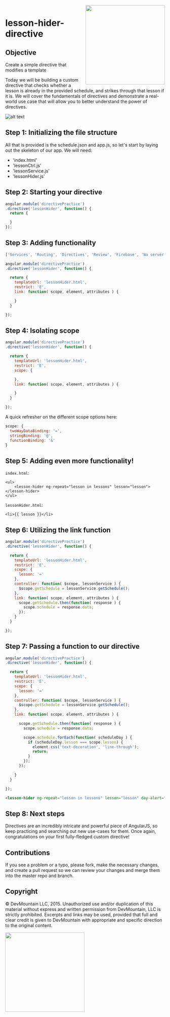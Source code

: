 <img src="https://devmounta.in/img/logowhiteblue.png" width="250" align="right">

# lesson-hider-directive

## Objective

Create a simple directive that modifies a template

Today we will be building a custom directive that checks whether a lesson is already in the provided schedule, and strikes through that lesson if it is. We will
cover the fundamentals of directives and demonstrate a real-world use case that will allow you to better understand the power of directives.

![alt text](https://github.com/DevMountain/lesson-hider-directive/blob/master/preview.png?raw=true, "Example of the directive in use.")

## Step 1: Initializing the file structure

All that is provided is the schedule.json and app.js, so let's start by laying out the skeleton of our app. We will need:

* 'index.html'
* 'lessonCtrl.js'
* 'lessonService.js'
* 'lessonHider.js'

<!-- Let's start out by creating those files and setting up the necessary basics such as initializing the app and controller. -->

## Step 2: Starting your directive

<!-- Let's continue by creating your directive. You will use the directive method on your angular module (just like you do when creating controllers and services). -->
<!-- This method takes two parameters: a string that will be the name of your directive, and a callback function which will return an object. It should look -->
<!-- something like this: -->

```javascript
angular.module('directivePractice')
.directive('lessonHider', function() {
  return {

  }
});
```

<!-- Looking pretty familiar, right? So let's test it and make sure it works! Start out by creating a new file named `lessonHider.html` and adding some text. Once -->
<!-- you have that done we can add a property called `templateUrl: ` to our directive's return object. Point the templateUrl to your newly created -->
<!-- `lessonHider.html`. Now all we need to do is add the directive to our `index.html` to see if it works. Remember that directives are converted to snake-case in -->
<!-- html! -->

<!-- If you are not seeing the text in your `lessonHider.html` it's time to double check your steps. Did you remember to add your `lessonHider.js` to your -->
<!-- `index.html`? Did you convert your directive to snake-case? Is the file path in your templateUrl property correct? -->

<!-- Your directive in your html should look like this: `<lesson-hider></lesson-hider>` -->

<!-- It can be helpful to think of a directive as a self contained route: Wherever you place that directive, it will display the html template you have given it. -->
<!-- Before moving on to adding functionality, let's add the `restrict` property to our directive's return object. Restrict determines how you can use the directive -->
<!-- in your DOM. There are three options: `'E'`, `'A'`, and `'C'`. These stand for Element, Attribute, and Class. -->

<!-- A directive that has `restrict: 'E'` (note that 'E' is a string) can only be used in your html as an element, like we have above. -->

<!-- Think through Angular's built in directives such as ng-repeat or ng-options. These are used with the `'A'` restriction because they are passed as attributes to -->
<!-- existing elements. Directives as classes (and especialaly as comments) are less common, and should usually be avoided. For now, let us just restrict our -->
<!-- lessonHider directive to only be an Element. -->

## Step 3: Adding functionality

<!-- So far our directive is displaying some text, but it isn't doing much else, so let's bring it up a level! Inside your `lessonCtrl` let's add an array of lessons -->
<!-- to your `$scope`. Give the lessons array these values: -->

```javascript
['Services', 'Routing', 'Directives', 'Review', 'Firebase', 'No server project', 'Node', 'Express', 'Mongo'];
```

<!-- Now inside of our directive's template we can display the array of lessons the same way we would in any of our other html. Add the lessons array to the template -->
<!-- and reload the page to make sure it prints out what we want. -->

<!-- Cool! But still not much that's new, so let's dive a little deeper. Inside of your `lessonHider.js` add another property to your return object called `link` and -->
<!-- give it the value of a function. The link method will always be passed three parameters: `scope`, `element`, and `attributes`, in that order. At this point your -->
<!-- directive should look like this: -->

```javascript
angular.module('directivePractice')
.directive('lessonHider', function() {

  return {
    templateUrl: 'lessonHider.html',
    restrict: 'E',
    link: function( scope, element, attributes ) {

    }
  }

});
```

<!-- Unlike dependency injection used elsewhere in Angular these parameter names don't carry specific meaning. The first parameter represents the `$scope` of your -->
<!-- directive, the second is the html element that wraps your directive, and the third is an object containing all the properties and values of the attributes on -->
<!-- your directive in the DOM. -->

<!-- Remember that data is passed to directives through attributes on the element. So in our html let's add an attribute named `my-test` and give it a value of -->
<!-- `Hello there!`. Just like this: `<lesson-hider my-test="Hello there!"></lesson-hider>` -->

<!-- Now inside of your link method let's console log the three parameters (scope, element, attributes), check out the console, and see what we're getting. The scope -->
<!-- will log out an object containing angular properties, the element will log out the actual DOM element itself, and you will be able to see that the attributes -->
<!-- logs out your myTest attribute and value. You can also see that Angular has done its magic in converting the snake-case in your html to camelCase. -->

<!-- Once you're done browsing through the results of your `console.log()` feel free to remove it and the my-test attribute before we move on to the next step. We -->
<!-- wont be using them anymore. -->

## Step 4: Isolating scope

<!-- Ideally, directives can be re-used in multiple places throughout a project. One of the greatest benefits of a well written directive is its pluggability. Like a -->
<!-- function, you can use the same directive in several different areas for slightly different values. Unfortunately this can lead to issues as you might want to -->
<!-- use differently named data in different areas of your project. So saying `{{ lessons }}` might work fine on the current controller, but what if we wanted to use -->
<!-- it elsewhere where we didn't have a lessons array? -->

<!-- Angular's work-around to this problem lies in something called Isolate Scope. Isolate Scope cuts the directive off from the parent controller (lessonCtrl in -->
<!-- this case) and only allows the directive to use data we explicitly pass to it. To isolate scope, all we need to do is add a `scope:` property to our directive's -->
<!-- return object and give that `scope:` property the value of an object. Here is what the directive should look like after adding `scope:`: -->

```javascript
angular.module('directivePractice')
.directive('lessonHider', function() {

  return {
    templateUrl: 'lessonHider.html',
    restrict: 'E',
    scope: {

    },
    link: function( scope, element, attributes ) {

    }
  }

});
```

<!-- Once you have added the `scope:` property you will see that the directive is no longer displaying `{{ lessons }}`. This is because our directive no longer has -->
<!-- access to lessonCtrl and therefore no longer has access to the `$scope.lessons` array. That's ok! We'll fix it soon! -->

A quick refresher on the different scope options here:

```javascript
scope: {
  twoWayDataBinding: '=',
  stringBinding: '@',
  functionBinding: '&'
}
```

<!-- Two-way data binding means that our directive and its parent controller (lessonCtrl in this case) are in constant communication when the value passed in -->
<!-- changes. Any changes made will be reflected both in the controller and inside the directive. -->

<!-- A string binding simply tries to grab the string value that is passed to it. -->

<!-- A function binding allows you to pass a function from the controller into your directive. -->

<!-- So let's give our new `scope:` object a key-value pair with the key being `lesson:` and the value being `'='`. What we are doing here is telling our directive -->
<!-- that we plan on having an attribute named `lesson` and we want to create a two way data binding between our directive and the parent controller on whatever -->
<!-- value is passed to that attribute. To demonstrate this two way binding we first need to pass our directive a `lesson` attribute and give that attribute a value. -->

<!-- In our `lessonCtrl` let's create a new property on the `$scope` and call it 'test', we will give this a value of `'Two-way data binding!'`. Now let's add `{{ -->
  <!-- test }}` to a new `<div>` inside our index.html. You should see your page update with 'Two way data binding!'. To get this to display inside of our directive -->
  <!-- as well, we need to add an attribute to our directive inside our index.html. So let's add the `lesson` attribute to our directive and pass it the value -->
  <!-- `'test'`. If you don't remember how to do this, look back to the previous section when you used the `my-test` attribute. -->

<!-- Now all we need to do to display our string is add it to the `lessonHider` template. So inside of `lessonHider.html` let's add `{{ lesson }}`. You should see a -->
<!-- second 'Two way data binding!' show up on your page. The reason we use 'lesson' here instead of 'test' is because our directive can no longer talk to our -->
<!-- controller. It only knows the values we give it, and we have passed `$scope.test` to our directives `lesson` attribute, so we can only access it by `lesson`. -->

<!-- There is only one more step to demonstrate what I mean by two-way data binding. Let's create an input box inside of our directive and give it an `ng-model` of -->
<!-- `lesson`. Now by typing in the input box you can see that the changes you make affect both `$scope.test` AND `lesson`! -->

## Step 5: Adding even more functionality!

<!-- So now we know how to set up the basic layout of a directive, give it a template, isolate the scope, and pass it data! Pretty impressive, but we aren't done -->
<!-- yet. Our directive still doesn't really DO much. So let's fix that now. -->

<!-- First things first: let's wrap our directive (in our index.html) in a `<ul>` tag and add an `ng-repeat` to our directive, repeating over the lessons array in -->
<!-- your `lessonCtrl`. Don't worry! `ng-repeat` will work on our directive just like it would on any other element. Next we will pass each lesson in the array to -->
<!-- our `lesson` attribute on the directive. -->

`index.html`:
```
<ul>
	<lesson-hider ng-repeat="lesson in lessons" lesson="lesson"></lesson-hider>
</ul>
```

<!-- For formatting purposes we'll also want to add `<li>` tags to our lessonHider.html. -->

`lessonHider.html`:
```
<li>{{ lesson }}</li>
```

<!-- When you reload the page you should see a list of all the different lessons from your lessons array. We're ready to push on! -->

<!-- What we are going to do now is add a controller to our directive. Simply add the key `controller:` to our directive's return object and give it the value of a -->
<!-- function. This may seem a little strange, but we can treat this controller the same way as we do any other controller we are used to using. The only difference -->
<!-- is that this controller can only apply to this directive. Knowing that this controller is the same as what we are used to working with, let's inject `$scope` -->
<!-- and `lessonService` just like we're used to. -->

<!-- Since we're injecting `lessonService`, let's go add the function we need. Create a method named `getSchedule` that simply returns a GET request to your -->
<!-- schedule.json (You probably haven't done an $http request to one of your own files before, but it works just the same. `return $http.get('schedule.json');`). -->

<!-- Because we've injected `lessonService` into our directive's controller we can now access that function in the same way we are used to in other controllers. -->
<!-- Let's assign the return value of `lessonService.getSchedule()` to a new value called `$scope.getSchedule`. You may have noticed that we still haven't called a -->
<!-- `.then` yet--we're almost there! -->

## Step 6: Utilizing the link function

<!-- If you've forgotten along the way what our directive is going to be doing, here's a reminder: We are going to check whether a lesson is already in the schedule, -->
<!-- and if it is, we will cross it out. -->

<!-- Inside of our link function we can now access our `getSchedule` value on our scope. Remember that `scope` inside our link function is referencing the entire -->
<!-- scope of the directive, so our link function and controller can talk to each other. `scope.getSchedule` is the same value as `$scope.getSchedule`; you can even -->
<!-- change the parameter name inside your link function to make it more clear. -->

<!-- Because our `getSchedule` value is still a promise we can now use a `.then` and assign the return value to our scope. So let's set `getSchedule.then`'s return -->
<!-- value to a property on the scope named `scope.schedule`. -->

<!-- Your directive should now look something like this: -->

```javascript
angular.module('directivePractice')
.directive('lessonHider', function() {

  return {
    templateUrl: 'lessonHider.html',
    restrict: 'E',
    scope: {
      lesson: '='
    },
    controller: function( $scope, lessonService ) {
      $scope.getSchedule = lessonService.getSchedule();
    },
    link: function( scope, element, attributes ) {
      scope.getSchedule.then(function( response ) {
        scope.schedule = response.data;
      });
    }
  }

});
```

<!-- Now we have all the data we need for basic functionality! Time to make use of that data inside our link function. The link function in directives is primarily -->
<!-- used when you need to manipulate the DOM, and it will feel a lot like jQuery (because Angular is using a pared down version of jQuery called jqLite). So now -->
<!-- we're going back to some basics. -->

<!-- First of all we will need to loop through our schedule array and check whether `scope.lesson` matches a lesson that is already scheduled. If we find the value -->
<!-- then we need to do some basic jQuery to strike throuh that list item. It's also a good idea to tell your function to also `return;` if it finds the value, -->
<!-- preventing your loop from continuing to run after you've found the lesson. -->

<!-- Our directive now has functionality and is an example of a real world use case! But there's still more we can do! -->

## Step 7: Passing a function to our directive

<!-- What if the user wants to know on which day a lesson would be active? Right now all they know is that some lessons are active somewhere in the schedule. Let's -->
<!-- fix this! -->

<!-- Before adding more functionality, let's make sure we're up to speed. Here is what your directive should look like now: -->

```javascript
angular.module('directivePractice')
.directive('lessonHider', function() {

  return {
    templateUrl: 'lessonHider.html',
    restrict: 'E',
    scope: {
      lesson: '='
    },
    controller: function( $scope, lessonService ) {
      $scope.getSchedule = lessonService.getSchedule();
    },
    link: function( scope, element, attributes ) {

      scope.getSchedule.then(function( response ) {
        scope.schedule = response.data;

        scope.schedule.forEach(function( scheduleDay ) {
          if (scheduleDay.lesson === scope.lesson) {
            element.css('text-decoration', 'line-through');
            return;
          }
        });
      });

    }
  }

});
```

<!-- First we will need to add a new property onto our scope object. Let's call this property `dayAlert:`. We will be passing this value a function, so remember that -->
<!-- we want to use the `'&'` instead of the `'='`. Now that we have that property on our scope, we need to give it a value, so let's go back to our `lessonCtrl` and -->
<!-- write a new function named `announceDay()`. This function will be nice and simple. It should take two parameters: lesson and day. It should alert `lesson + ' is -->
<!-- active on ' + day + '.'`. -->

<!-- Our next step is to pass this new function to our directive. Don't forget that Angular will swap camelCase to snake-case in your html! The directive element -->
<!-- inside your index.html should now look something like this: -->

```html
<lesson-hider ng-repeat="lesson in lessons" lesson="lesson" day-alert="announceDay(lesson, day)"></lesson-hider>
```

<!-- Now that we have access to our new function inside of our directive we need to change a few things. First off, we will need to save a reference to the lesson's -->
<!-- day on our scope. So inside our link function's `if` statement we will create a new property called `scope.lessonDay` and set it equal to the day in the -->
<!-- schedule's `weekday` property. With this reference we are ready to make `dayAlert` available to our users. -->

<!-- Inside our directive's template, let's add a button element and give that element an ng-click attribute with the value of `ng-click="dayAlert({ lesson: lesson, -->
<!-- day: lessonDay })"`. This syntax is a little strange, but it is just a quirk of directives. -->

<!-- We pass the function call a single object with key names that match the parameter names we gave `day-alert` in our html and then give those keys the values of -->
<!-- the arguments we would like to pass to the function. In this case we want to pass our `scope.lesson` property as the first argument to `lesson` and our -->
<!-- `scope.lessonDay` property as the second argument that will be passed to `day`. -->

## Step 8: Next steps

<!-- Congratulations! You have written a new custom directive that utilizes the restrictions, a templateUrl, isolate scope, a controller, and a link function! -->
<!-- Directives can be a lot to wrap your head around, so here are a few options to familiarize yourself further: -->

<!-- 1. Try to fix our `dayAlert()`, which currently alerts `'Lesson is active on undefined'` if we select a lesson that's not in the schedule. -->
<!-- 1. Add a checkbox to toggle whether lessons in the schedule are crossed out or not. -->
<!-- 1. Allow users to remove lessons from the schedule; have your directive update when a lesson is removed. -->

Directives are an incredibly intricate and powerful piece of AngularJS, so keep practicing and searching out new use-cases for them. Once again, congratulations
on your first fully-fledged custom directive!

## Contributions

If you see a problem or a typo, please fork, make the necessary changes, and create a pull request so we can review your changes and merge them into the master
repo and branch.

## Copyright

© DevMountain LLC, 2015. Unauthorized use and/or duplication of this material without express and written permission from DevMountain, LLC is strictly
prohibited. Excerpts and links may be used, provided that full and clear credit is given to DevMountain with appropriate and specific direction to the original
content.

<img src="https://devmounta.in/img/logowhiteblue.png" width="250">

